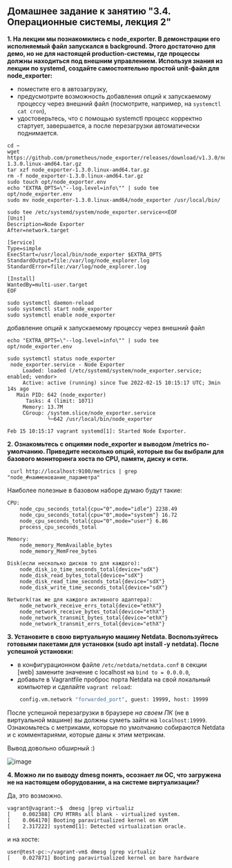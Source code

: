 ## Домашнее задание к занятию "3.4. Операционные системы, лекция 2"

**1. На лекции мы познакомились с node_exporter. В демонстрации его исполняемый файл запускался в background. Этого достаточно для демо, но не для настоящей production-системы, где процессы должны находиться под внешним управлением. Используя знания из лекции по systemd, создайте самостоятельно простой unit-файл для node_exporter:**

- поместите его в автозагрузку,
- предусмотрите возможность добавления опций к запускаемому процессу через внешний файл (посмотрите, например, на `systemctl cat cron`),
- удостоверьтесь, что с помощью systemctl процесс корректно стартует, завершается, а после перезагрузки автоматически поднимается.

```shell
cd ~
wget https://github.com/prometheus/node_exporter/releases/download/v1.3.0/node_exporter-1.3.0.linux-amd64.tar.gz
tar xzf node_exporter-1.3.0.linux-amd64.tar.gz
rm -f node_exporter-1.3.0.linux-amd64.tar.gz
sudo touch opt/node_exporter.env
echo "EXTRA_OPTS=\"--log.level=info\"" | sudo tee opt/node_exporter.env
sudo mv node_exporter-1.3.0.linux-amd64/node_exporter /usr/local/bin/
```
```shell
sudo tee /etc/systemd/system/node_exporter.service<<EOF
[Unit]
Description=Node Exporter
After=network.target
 
[Service]
Type=simple
ExecStart=/usr/local/bin/node_exporter $EXTRA_OPTS
StandardOutput=file:/var/log/node_explorer.log
StandardError=file:/var/log/node_explorer.log
 
[Install]
WantedBy=multi-user.target
EOF
```

```shell
sudo systemctl daemon-reload
sudo systemctl start node_exporter
sudo systemctl enable node_exporter
```

добавление опций к запускаемому процессу через внешний файл
```shell
echo "EXTRA_OPTS=\"--log.level=info\"" | sudo tee opt/node_exporter.env
```
```shell
sudo systemctl status node_exporter
 node_exporter.service - Node Exporter
     Loaded: loaded (/etc/systemd/system/node_exporter.service; enabled; vendor>
     Active: active (running) since Tue 2022-02-15 10:15:17 UTC; 3min 14s ago
   Main PID: 642 (node_exporter)
      Tasks: 4 (limit: 1071)
     Memory: 13.7M
     CGroup: /system.slice/node_exporter.service
             └─642 /usr/local/bin/node_exporter

Feb 15 10:15:17 vagrant systemd[1]: Started Node Exporter.
```

**2. Ознакомьтесь с опциями node_exporter и выводом /metrics по-умолчанию. Приведите несколько опций, которые вы бы выбрали для базового мониторинга хоста по CPU, памяти, диску и сети.**

```shell
 curl http://localhost:9100/metrics | grep "node_#наименование_параметра"
```
Наиболее полезные в базовом наборе думаю будут такие:
```
CPU:
    node_cpu_seconds_total{cpu="0",mode="idle"} 2238.49
    node_cpu_seconds_total{cpu="0",mode="system"} 16.72
    node_cpu_seconds_total{cpu="0",mode="user"} 6.86
    process_cpu_seconds_total
    
Memory:
    node_memory_MemAvailable_bytes 
    node_memory_MemFree_bytes
    
Disk(если несколько дисков то для каждого):
    node_disk_io_time_seconds_total{device="sdX"} 
    node_disk_read_bytes_total{device="sdX"} 
    node_disk_read_time_seconds_total{device="sdX"} 
    node_disk_write_time_seconds_total{device="sdX"}
    
Network(так же для каждого активного адаптера):
    node_network_receive_errs_total{device="ethX"} 
    node_network_receive_bytes_total{device="ethX"} 
    node_network_transmit_bytes_total{device="ethX"}
    node_network_transmit_errs_total{device="ethX"}
```
**3. Установите в свою виртуальную машину Netdata. Воспользуйтесь готовыми пакетами для установки (sudo apt install -y netdata). После успешной установки:**

- в конфигурационном файле `/etc/netdata/netdata.conf` в секции [web] замените значение с localhost на `bind to = 0.0.0.0`,
- добавьте в Vagrantfile проброс порта Netdata на свой локальный компьютер и сделайте `vagrant reload`:

```bash
    config.vm.network "forwarded_port", guest: 19999, host: 19999
```

После успешной перезагрузки в браузере *на своем ПК* (не в виртуальной машине) вы должны суметь зайти на `localhost:19999`. Ознакомьтесь с метриками, которые по умолчанию собираются Netdata и с комментариями, которые даны к этим метрикам.


Вывод довольно обширный :)
 
 ![image](https://user-images.githubusercontent.com/93760545/154050105-86667838-5317-4bca-a498-068703eb71eb.png)

**4. Можно ли по выводу dmesg понять, осознает ли ОС, что загружена не на настоящем оборудовании, а на системе виртуализации?**

Да, это возможно.

```
vagrant@vagrant:~$  dmesg |grep virtualiz
[    0.002388] CPU MTRRs all blank - virtualized system.
[    0.064170] Booting paravirtualized kernel on KVM
[    2.317222] systemd[1]: Detected virtualization oracle.
```
и на хосте:
```
user@test-pc:~/vagrant-vm$ dmesg |grep virtualiz
[    0.027871] Booting paravirtualized kernel on bare hardware
```

